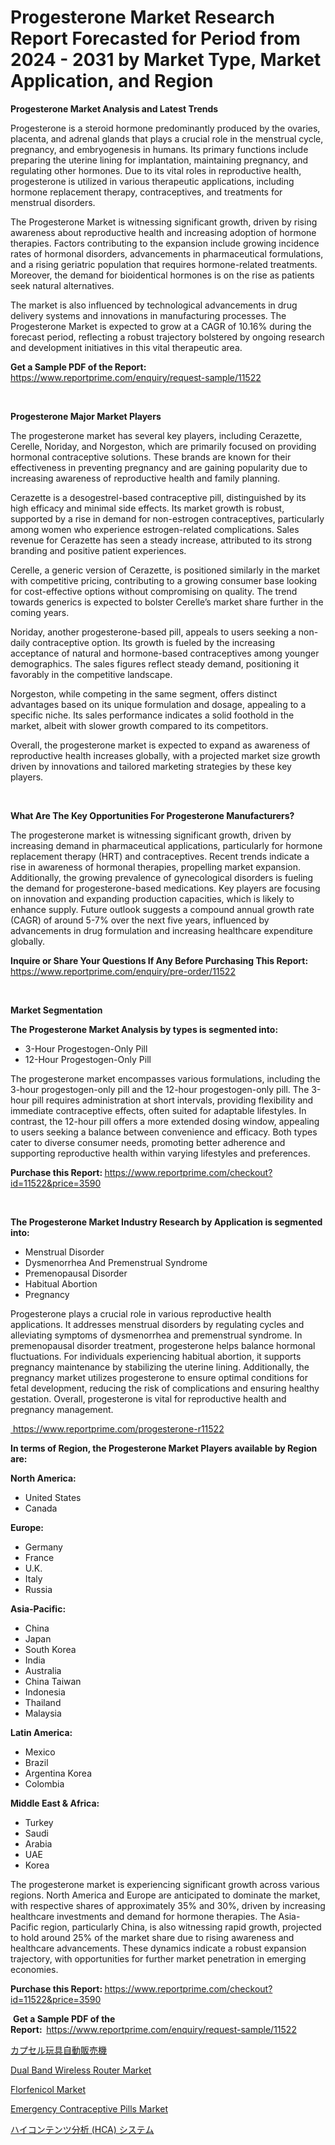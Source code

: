 <p><h1>Progesterone Market Research Report Forecasted for Period from 2024 -  2031 by Market Type, Market Application, and Region</h1></p><p><strong>Progesterone Market Analysis and Latest Trends</strong></p>
<p><p>Progesterone is a steroid hormone predominantly produced by the ovaries, placenta, and adrenal glands that plays a crucial role in the menstrual cycle, pregnancy, and embryogenesis in humans. Its primary functions include preparing the uterine lining for implantation, maintaining pregnancy, and regulating other hormones. Due to its vital roles in reproductive health, progesterone is utilized in various therapeutic applications, including hormone replacement therapy, contraceptives, and treatments for menstrual disorders.</p><p>The Progesterone Market is witnessing significant growth, driven by rising awareness about reproductive health and increasing adoption of hormone therapies. Factors contributing to the expansion include growing incidence rates of hormonal disorders, advancements in pharmaceutical formulations, and a rising geriatric population that requires hormone-related treatments. Moreover, the demand for bioidentical hormones is on the rise as patients seek natural alternatives. </p><p>The market is also influenced by technological advancements in drug delivery systems and innovations in manufacturing processes. The Progesterone Market is expected to grow at a CAGR of 10.16% during the forecast period, reflecting a robust trajectory bolstered by ongoing research and development initiatives in this vital therapeutic area.</p></p>
<p><strong>Get a Sample PDF of the Report:&nbsp;</strong> <a href="https://www.reportprime.com/enquiry/request-sample/11522">https://www.reportprime.com/enquiry/request-sample/11522</a></p>
<p>&nbsp;</p>
<p><strong>Progesterone Major Market Players</strong></p>
<p><p>The progesterone market has several key players, including Cerazette, Cerelle, Noriday, and Norgeston, which are primarily focused on providing hormonal contraceptive solutions. These brands are known for their effectiveness in preventing pregnancy and are gaining popularity due to increasing awareness of reproductive health and family planning.</p><p>Cerazette is a desogestrel-based contraceptive pill, distinguished by its high efficacy and minimal side effects. Its market growth is robust, supported by a rise in demand for non-estrogen contraceptives, particularly among women who experience estrogen-related complications. Sales revenue for Cerazette has seen a steady increase, attributed to its strong branding and positive patient experiences.</p><p>Cerelle, a generic version of Cerazette, is positioned similarly in the market with competitive pricing, contributing to a growing consumer base looking for cost-effective options without compromising on quality. The trend towards generics is expected to bolster Cerelle’s market share further in the coming years.</p><p>Noriday, another progesterone-based pill, appeals to users seeking a non-daily contraceptive option. Its growth is fueled by the increasing acceptance of natural and hormone-based contraceptives among younger demographics. The sales figures reflect steady demand, positioning it favorably in the competitive landscape.</p><p>Norgeston, while competing in the same segment, offers distinct advantages based on its unique formulation and dosage, appealing to a specific niche. Its sales performance indicates a solid foothold in the market, albeit with slower growth compared to its competitors.</p><p>Overall, the progesterone market is expected to expand as awareness of reproductive health increases globally, with a projected market size growth driven by innovations and tailored marketing strategies by these key players.</p></p>
<p>&nbsp;</p>
<p><strong>What Are The Key Opportunities For Progesterone Manufacturers?</strong></p>
<p><p>The progesterone market is witnessing significant growth, driven by increasing demand in pharmaceutical applications, particularly for hormone replacement therapy (HRT) and contraceptives. Recent trends indicate a rise in awareness of hormonal therapies, propelling market expansion. Additionally, the growing prevalence of gynecological disorders is fueling the demand for progesterone-based medications. Key players are focusing on innovation and expanding production capacities, which is likely to enhance supply. Future outlook suggests a compound annual growth rate (CAGR) of around 5-7% over the next five years, influenced by advancements in drug formulation and increasing healthcare expenditure globally.</p></p>
<p><strong>Inquire or Share Your Questions If Any Before Purchasing This Report:</strong> <a href="https://www.reportprime.com/enquiry/pre-order/11522">https://www.reportprime.com/enquiry/pre-order/11522</a></p>
<p>&nbsp;</p>
<p><strong>Market Segmentation</strong></p>
<p><strong>The Progesterone Market Analysis by types is segmented into:</strong></p>
<p><ul><li>3-Hour Progestogen-Only Pill</li><li>12-Hour Progestogen-Only Pill</li></ul></p>
<p><p>The progesterone market encompasses various formulations, including the 3-hour progestogen-only pill and the 12-hour progestogen-only pill. The 3-hour pill requires administration at short intervals, providing flexibility and immediate contraceptive effects, often suited for adaptable lifestyles. In contrast, the 12-hour pill offers a more extended dosing window, appealing to users seeking a balance between convenience and efficacy. Both types cater to diverse consumer needs, promoting better adherence and supporting reproductive health within varying lifestyles and preferences.</p></p>
<p><strong>Purchase this Report:&nbsp;</strong><a href="https://www.reportprime.com/checkout?id=11522&price=3590">https://www.reportprime.com/checkout?id=11522&price=3590</a></p>
<p>&nbsp;</p>
<p><strong>The Progesterone Market Industry Research by Application is segmented into:</strong></p>
<p><ul><li>Menstrual Disorder</li><li>Dysmenorrhea And Premenstrual Syndrome</li><li>Premenopausal Disorder</li><li>Habitual Abortion</li><li>Pregnancy</li></ul></p>
<p><p>Progesterone plays a crucial role in various reproductive health applications. It addresses menstrual disorders by regulating cycles and alleviating symptoms of dysmenorrhea and premenstrual syndrome. In premenopausal disorder treatment, progesterone helps balance hormonal fluctuations. For individuals experiencing habitual abortion, it supports pregnancy maintenance by stabilizing the uterine lining. Additionally, the pregnancy market utilizes progesterone to ensure optimal conditions for fetal development, reducing the risk of complications and ensuring healthy gestation. Overall, progesterone is vital for reproductive health and pregnancy management.</p></p>
<p><a href="https://www.reportprime.com/progesterone-r11522">&nbsp;https://www.reportprime.com/progesterone-r11522</a></p>
<p><strong>In terms of Region, the Progesterone Market Players available by Region are:</strong></p>
<p>
    <p> <strong> North America: </strong>
        <ul>
            <li>United States</li>
            <li>Canada</li>
        </ul>
        </p> 
    <p> <strong> Europe: </strong>
        <ul>
            <li>Germany</li>
            <li>France</li>
            <li>U.K.</li>
            <li>Italy</li>
            <li>Russia</li>
        </ul>
        </p> 
    <p> <strong> Asia-Pacific: </strong>
        <ul>
            <li>China</li>
            <li>Japan</li>
            <li>South Korea</li>
            <li>India</li>
            <li>Australia</li>
            <li>China Taiwan</li>
            <li>Indonesia</li>
            <li>Thailand</li>
            <li>Malaysia</li>
        </ul>
        </p> 
    <p> <strong> Latin America: </strong>
        <ul>
            <li>Mexico</li>
            <li>Brazil</li>
            <li>Argentina Korea</li>
            <li>Colombia</li>
        </ul>
        </p> 
    <p> <strong> Middle East & Africa: </strong>
        <ul>
            <li>Turkey</li>
            <li>Saudi</li>
            <li>Arabia</li>
            <li>UAE</li>
            <li>Korea</li>
        </ul>
    </p>
    </p>
<p><p>The progesterone market is experiencing significant growth across various regions. North America and Europe are anticipated to dominate the market, with respective shares of approximately 35% and 30%, driven by increasing healthcare investments and demand for hormone therapies. The Asia-Pacific region, particularly China, is also witnessing rapid growth, projected to hold around 25% of the market share due to rising awareness and healthcare advancements. These dynamics indicate a robust expansion trajectory, with opportunities for further market penetration in emerging economies.</p></p>
<p><strong>Purchase this Report: </strong><a href="https://www.reportprime.com/checkout?id=11522&price=3590">https://www.reportprime.com/checkout?id=11522&price=3590</a></p>
<p>&nbsp;<strong>Get a Sample PDF of the Report:&nbsp;&nbsp;</strong><a href="https://www.reportprime.com/enquiry/request-sample/11522">https://www.reportprime.com/enquiry/request-sample/11522</a></p>
<p><strong></strong></p>
<p><p><a href="https://medium.com/@opalkilback2023/capsule-toy-vending-machine-market-%E3%81%AF-%E3%82%B3%E3%82%B9%E3%83%88%E7%AE%A1%E7%90%86%E3%81%A8%E5%8A%B9%E7%8E%87%E5%90%91%E4%B8%8A%E3%82%92%E5%84%AA%E5%85%88%E3%81%97%E3%81%BE%E3%81%99-%E3%81%95%E3%82%89%E3%81%AB-%E5%A0%B1%E5%91%8A%E6%9B%B8%E3%81%AF%E5%B8%82%E5%A0%B4%E3%81%AE%E9%9C%80%E8%A6%81%E9%9D%A2%E3%81%A8%E4%BE%9B%E7%B5%A6%E9%9D%A2%E3%81%AE%E4%B8%A1%E6%96%B9%E3%82%92%E3%82%AB%E3%83%90%E3%83%BC%E3%81%97%E3%81%A6%E3%81%84%E3%81%BE%E3%81%99-capsule-toy-46bd06357a4e">カプセル玩具自動販売機</a></p><p><a href="https://medium.com/@zoeyjohns2003/this-report-on-dual-band-wireless-router-market-is-a-comprehensive-analysis-of-market-shares-8851db10ed02">Dual Band Wireless Router Market</a></p><p><a href="https://github.com/SamiaChowdhury801/Market-Research-Report-List-1/blob/main/florfenicol-market.md">Florfenicol Market</a></p><p><a href="https://github.com/LilianFaulkner65/Market-Research-Report-List-1/blob/main/emergency-contraceptive-pills-market.md">Emergency Contraceptive Pills Market</a></p><p><a href="https://medium.com/@opalkilback2023/high-content-analysis-hca-system-6ee3f0162c16">ハイコンテンツ分析 (HCA) システム</a></p></p>